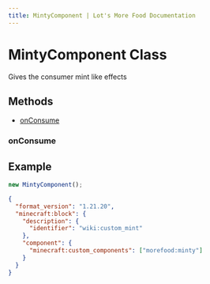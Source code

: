 ```yaml
---
title: MintyComponent | Lot's More Food Documentation
---
```


# MintyComponent Class

Gives the consumer mint like effects

## Methods

- [onConsume](#onconsume)

### onConsume

## Example

```js
new MintyComponent();
```

```json
{
  "format_version": "1.21.20",
  "minecraft:block": {
    "description": {
      "identifier": "wiki:custom_mint"
    },
    "component": {
      "minecraft:custom_components": ["morefood:minty"]
    }
  }
}
```
